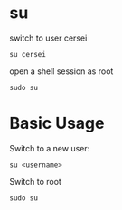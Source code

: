 # su

switch to user cersei

    su cersei

open a shell session as root

    sudo su


# Basic Usage

Switch to a new user:

    su <username>

Switch to root

    sudo su

